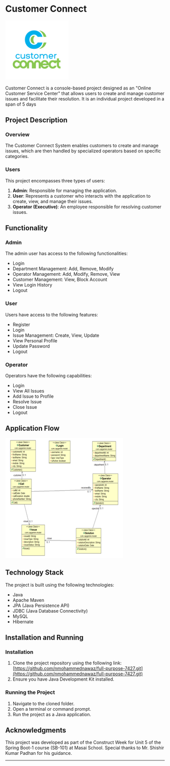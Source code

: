 # Customer Connect

<img src="https://github.com/nmohammednawaz/Customer-Connect/blob/main/Images/cc%20logo.png" alt="customer_connect_logo" width="200">

Customer Connect is a console-based project designed as an "Online Customer Service Center" that allows users to create and manage customer issues and facilitate their resolution. It is an individual project developed in a span of 5 days

## Project Description

### Overview
The Customer Connect System enables customers to create and manage issues, which are then handled by specialized operators based on specific categories.

### Users
This project encompasses three types of users:

1. **Admin**: Responsible for managing the application.
2. **User**: Represents a customer who interacts with the application to create, view, and manage their issues.
3. **Operator (Executive)**: An employee responsible for resolving customer issues.

## Functionality

### Admin
The admin user has access to the following functionalities:

- Login
- Department Management: Add, Remove, Modify
- Operator Management: Add, Modify, Remove, View
- Customer Management: View, Block Account
- View Login History
- Logout

### User
Users have access to the following features:

- Register
- Login
- Issue Management: Create, View, Update
- View Personal Profile
- Update Password
- Logout

### Operator
Operators have the following capabilities:

- Login
- View All Issues
- Add Issue to Profile
- Resolve Issue
- Close Issue
- Logout

## Application Flow

![Entity Relationship Diagram](https://github.com/nmohammednawaz/Customer-Connect/blob/main/Images/entity.png)

## Technology Stack

The project is built using the following technologies:

- Java
- Apache Maven
- JPA (Java Persistence API)
- JDBC (Java Database Connectivity)
- MySQL
- Hibernate

## Installation and Running

### Installation

1. Clone the project repository using the following link: [https://github.com/nmohammednawaz/full-purpose-7427.git](https://github.com/nmohammednawaz/full-purpose-7427.git)
2. Ensure you have Java Development Kit installed.

### Running the Project

1. Navigate to the cloned folder.
2. Open a terminal or command prompt.
3. Run the project as a Java application.

## Acknowledgments

This project was developed as part of the Construct Week for Unit 5 of the Spring Boot-1 course (SB-101) at Masai School. Special thanks to Mr. Shishir Kumar Padhan for his guidance.

---
